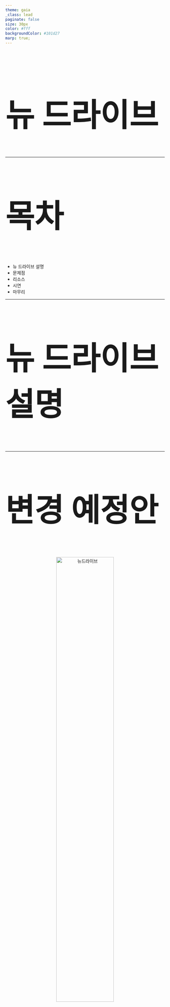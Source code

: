 ```yaml
---
theme: gaia
_class: lead
paginate: false
size: 30px
color: #fff
backgroundColor: #101d27
marp: true;
---
```

<style>
    h2 {
        font-size: 45px;
    }
</style>
<style scoped>
    h1 {
        font-size: 100px
    }
</style>

# 뉴 드라이브


---
## 목차
- 뉴 드라이브 설명
- 문제점
- 리소스
- 시연
- 마무리
---

<style scoped>
    section {
        text-align: center
    }
    h2 {
        margin-top: 21%;
        font-size: 100px
    } 
</style>
## 뉴 드라이브 설명

---

<style scoped>
p {
    text-align: center;
}
p > img {
    width: 60%;
    height: auto;
    vertical-align: top;
    margin-top: -15px;
}
</style>
## 변경 예정안
![뉴드라이브](image/new-drive.png)


---
<style scoped>
    section {
        text-align: center
    }
    h2 {
        margin-top: 21%;
        font-size: 100px
    } 
</style>
## 문제점

---
<style scoped>
p {
    text-align: center;
}
p > img {
    width: 60%;
    height: auto;
    vertical-align: top;
    margin-top: -15px;
}
</style>
## 마이박스 화면 구성
![뉴드라이브](image/splited-area.png)

---
<style scoped>
p {
    text-align: center;
}
p > img {
    width: 60%;
    height: auto;
    vertical-align: top;
    margin-top: -15px;
}
</style>
## 문제점
```markdown
# 프로젝트가 값 기반으로 작성

# 여러군데 저장소에 중복된 데이터를 저장

# 키로 저장소마다 동기화하여 화면을 구성

# 피쳐가 증가할 때마다, 동기화해야하는 저장소가 증가

# 복잡도가 계속 증가

# 개발 시간 증가, 유지보수성 감소
```

---
<style scoped>
    section {
        text-align: center
    }
    h2 {
        margin-top: 21%;
        font-size: 100px
    } 
</style>
## 리소스

---
<style scoped>
p {
    text-align: center;
}
p > img {
    width: 60%;
    height: auto;
    vertical-align: top;
    margin-top: -15px;
}
</style>
## LNB 에서 선택된 리소스
![리소스1](image/resource-1.png)

---
<style scoped>
p {
    text-align: center;
}
p > img {
    width: 60%;
    height: auto;
    vertical-align: top;
    margin-top: -15px;
}
</style>
## 컨텐츠에서 폴더 선택
![폴더선택](image/resource-selected-folder.png)

---
<style scoped>
p {
    text-align: center;
}
p > img {
    width: 60%;
    height: auto;
    vertical-align: top;
    margin-top: -15px;
}
</style>
## 컨텐츠에서 파일 선택
![파일선택](image/resource-selected-file.png)

---
<style scoped>
p {
    text-align: center;
}
p > img {
    width: 60%;
    height: auto;
    vertical-align: top;
    margin-top: 0px;
}
</style>
## 정보보기 패널
![리소스](image/synchronize-information.png)

---


<style scoped>
p {
    text-align: center;
}
p > img {
    width: 60%;
    height: auto;
    vertical-align: top;
    margin-top: -15px;
}선
</style>
## 하나의 리소스
```markdown
# 응용프로그램 내부에 하나의 리소스가 저장

# 리소스 속성은 리소스가 직접 수정

# 리소스 내부 속성의 변화는 뷰에 동기화

# 뷰는 리소스의 메서드를 호출하여 화면을 구성

# 개발시간 단축, 유지보수성 증가
```

---
<style scoped>
p {
    text-align: center;
}
p > img {
    width: 60%;
    height: auto;
    vertical-align: top;
    margin-top: -15px;
}
</style>
## 고려할 점
```markdown
# 페이지 별 리소스 속성의 타입이 다르다

# 페이지 별 리소스 동작 방식이 다르다

# 리소스는 리소스를 가질 수 있다

# 리소스는 컨텐츠를 가질 수 있다

# LNB와 컨텐츠에 보여줄 리소스 목록이 다르다

# LNB와 컨텐츠의 데이터 동기화가 어렵다
```

---
<style scoped>
p {
    text-align: center;
}
p > img {
    width: 60%;
    height: auto;
    vertical-align: top;
    margin-top: 0px;
}
</style>
## 리소스 추상화
![리소스](image/resource-inheritance-directly.png)

---

<style scoped>
p {
    text-align: center;
}
p > img {
    width: 60%;
    height: auto;
    vertical-align: top;
    margin-top: -15px;
}
</style>
## 리소스 구상 레이어
```markdown
# 리소스가 가지고 있는 공통점만 추상 타입에 작성

# 서로 다른 데이터 속성 저장

# 서로 다른 동작 구현
```

---
<style scoped>
p {
    text-align: center;
}
p > img {
    width: 60%;
    height: auto;
    vertical-align: top;
    margin-top: 0px;
}
</style>
## 폴더들과 컨텐츠 추상화
![리소스](image/resources-contents.png)

---

<style scoped>
p {
    text-align: center;
}
p > img {
    width: 60%;
    height: auto;
    vertical-align: top;
    margin-top: 0px;
}
</style>
## Resources 구상 레이어
![리소스](image/resources-hierarchy.png)

---

<style scoped>
p {
    text-align: center;
}
p > img {
    width: 60%;
    height: auto;
    vertical-align: top;
    margin-top: 0px;
}
</style>
## Contents 구상 레이어
![리소스](image/contents-hierarchy.png)

---
<style scoped>
p {
    text-align: center;
}
p > img {
    width: 60%;
    height: auto;
    vertical-align: top;
    margin-top: 0px;
}
</style>
## 내 드라이브 예시
![리소스](image/my-drive-hierarchy.png)

---

<style scoped>
p {
    text-align: center;
}
p > img {
    width: 60%;
    height: auto;
    vertical-align: top;
    margin-top: -15px;
}
</style>
## 자세한건 구상 레이어에서
```markdown
# 페이지 별로 다른 리소스들을 저장

# 페이지 별로 다른 컨텐츠를 저장

# 리소스는 하위 리소스들과 컨텐츠를 보유
```

---
<style scoped>
p {
    text-align: center;
}
p > img {
    width: 60%;
    height: auto;
    vertical-align: top;
    margin-top: 0px;
}
</style>
## 동기화
![리소스](image/synchronize.png)

---
<style scoped>
p {
    text-align: center;
}
p > img {
    width: 60%;
    height: auto;
    vertical-align: top;
    margin-top: -15px;
}
</style>
## 자세한건 구상 레이어에서
```markdown
# 선택된 폴더의 하위 폴더를 구성하기 위해 API를 요청

# 페이지의 컨텐츠를 구성하기 위해 API를 요청

# 하위 리소스 객체를 생성하고, Resources에 저장

# 페이지 컨텐츠 객체를 생성하고, Resources에 있는 객체와 비교

# Resources에 페이지 컨텐츠와 resourceKey가 같은 객체가 있다면 해당 객체 사용

# LNB에 있는 하위 폴더 목록과, 컨텐츠의 폴더 목록이 같은 객체로 동기화
```

---
<style scoped>
p {
    text-align: center;
}
p > img {
    width: 60%;
    height: auto;
    vertical-align: top;
    margin-top: 0px;
}
</style>
## 홈, 즐겨찾기
![리소스](image/home.png)

---
<style scoped>
p {
    text-align: center;
}
p > img {
    width: 60%;
    height: auto;
    vertical-align: top;
    margin-top: 0px;
}
</style>
## 메뉴, 트리 리소스로 추상화
![리소스](image/menu-tree.png)


---

<style scoped>
p {
    text-align: center;
}
p > img {
    width: 60%;
    height: auto;
    vertical-align: top;
    margin-top: 0px;
}
</style>
## 팩토리에서 페이지별 리소스 생성
![리소스](image/homefactory.png)

---


<style scoped>
p {
    text-align: center;
}
p > img {
    width: 60%;
    height: auto;
    vertical-align: top;
    margin-top: -15px;
}
</style>
## 추가로 고려할 점
```markdown
# 홈, 즐겨찾기에는 모든 타입의 리소스가 노출

# 홈, 즐겨찾기 컨텐츠가 로드된 이후 LNB 영역이 추가로 로드

# 홈, 즐겨찾기의 컨텐츠 리소스는 LNB영역과 실시간으로 동기화

# 홈, 즐겨찾기의 컨텐츠는 삭제 시 다시 로드
```

---
<style scoped>
p {
    text-align: center;
}
p > img {
    width: 60%;
    height: auto;
    vertical-align: top;
    margin-top: 0px;
}
</style>
## 캐시 구성
![리소스](image/cache-hierarchy.png)

---


<style scoped>
p {
    text-align: center;
}
p > img {
    width: 60%;
    height: auto;
    vertical-align: top;
    margin-top: 0px;
}
</style>
## 리소스에 캐시 주입
![리소스](image/cache-concrete.png)

---

<style scoped>
p {
    text-align: center;
}
p > img {
    width: 60%;
    height: auto;
    vertical-align: top;
    margin-top: -15px;
}
</style>
## Resources가 캐시에 추가 삭제
```markdown
# Resources가 폴더를 추가, 삭제시 캐시에 등록 및 삭제

# 페이지별 캐시는 추가, 삭제 시 이벤트를 발생 

# ResourceCacheManager는 페이지별 캐시에서 이벤트가 발생 시 상위로 이벤트 전파

# HomeResource, FavoriteResource는 이벤트 구독

# 추가 이벤트 발생 시 컨텐츠와 동기화

# 삭제 이벤트 발생 시 페이지 리로드
```

---


<style scoped>
p {
    text-align: center;
}
p > img {
    width: 60%;
    height: auto;
    vertical-align: top;
    margin-top: 0px;
}
</style>
## 전체 구성도
![리소스](image/whole-hierarchy.png)

---

<style scoped>
    section {
        text-align: center
    }
    h2 {
        margin-top: 21%;
        font-size: 100px
    } 
</style>
## 시연


---
## 마무리 (1)
```javascript
  const handleDrag = () => resource.select();

  const handleMove = () => resource.move();
  
  
  ...

  class MyDriveResource {
    public async move () {
      const resources = this.selected.getSelectedResources();// 선택된 리소스관리
      await Promise.all(resources.moveTo(this.resourceKey)); // API 통신
      this.appendChild(resources);                           // 내 폴더에 추가
    }
  }
```
---


## 마무리 (2)

```markdown
# 값 컨텍스트가 아닌 객체 컨텍스트로 구성

# 글로벌 객체는 지양

# 선택된 컨텐츠를 보관할 역할 객체 구성

# 리소스 내부에 과업별 합성 및 위임

# 모델 별 테스트 케이스

# 디버깅 방법 고민

# 문서화 

```

---
<style scoped>
    section {
        text-align: center
    }
    h2 {
        margin-top: 21%;
        font-size: 100px
    } 
</style>
## 끗
